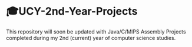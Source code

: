 # 🎓UCY-2nd-Year-Projects
This repository will soon be updated with Java/C/MIPS Assembly Projects completed during my 2nd (current) year of computer science studies.
